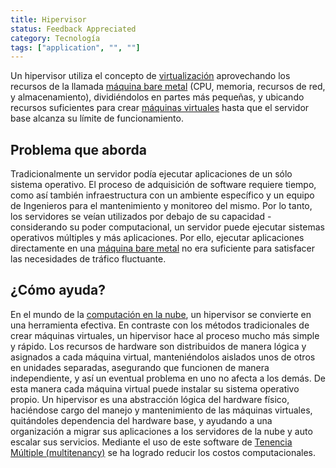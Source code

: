 ```yaml
---
title: Hipervisor
status: Feedback Appreciated
category: Tecnología
tags: ["application", "", ""]
---
```


Un hipervisor utiliza el concepto de [virtualización](/es/virtualization/)
aprovechando los recursos de la llamada [máquina bare metal](/es/bare-metal-machine/)
(CPU, memoria, recursos de red, y almacenamiento), dividiéndolos en partes más pequeñas,
y ubicando recursos suficientes para crear [máquinas virtuales](/es/virtual-machine/)
hasta que el servidor base alcanza su límite de funcionamiento.

## Problema que aborda

Tradicionalmente un servidor podía ejecutar aplicaciones de un sólo sistema operativo.
El proceso de adquisición de software requiere tiempo, como así también infraestructura con un ambiente específico
y un equipo de Ingenieros para el mantenimiento y monitoreo del mismo.
Por lo tanto, los servidores se veían utilizados por debajo de su capacidad - considerando su poder computacional, un servidor puede ejecutar sistemas operativos múltiples y más aplicaciones.
Por ello, ejecutar aplicaciones directamente en una [máquina bare metal](/es/bare-metal-machine/) no era suficiente para satisfacer las necesidades de tráfico fluctuante.

## ¿Cómo ayuda?

En el mundo de la [computación en la nube](/es/cloud-computing/), un hipervisor se convierte en una herramienta efectiva.
En contraste con los métodos tradicionales de crear máquinas virtuales, un hipervisor hace al proceso mucho más simple y rápido.
Los recursos de hardware son distribuidos de manera lógica y asignados a cada máquina virtual, manteniéndolos aislados unos de otros en unidades separadas,
asegurando que funcionen de manera independiente, y así un eventual problema en uno no afecta a los demás.
De esta manera cada máquina virtual puede instalar su sistema operativo propio.
Un hipervisor es una abstracción lógica del hardware físico, haciéndose cargo del manejo y mantenimiento de las máquinas virtuales,
quitándoles dependencia del hardware base, y ayudando a una organización a migrar sus aplicaciones a los servidores de la nube
y auto escalar sus servicios.
Mediante el uso de este software de [Tenencia Múltiple (multitenancy)](/es/multitenancy/) se ha logrado reducir los costos computacionales.